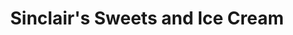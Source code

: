 ---
title: "Sinclair's Sweets and Ice Cream"
url: /kirkwall-orkney/sinclairs-sweets-and-ice-cream/
shop: confectionery
---